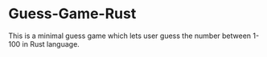 # Guess-Game-Rust
This is a minimal guess game which lets user guess the number between 1-100 in Rust language.
